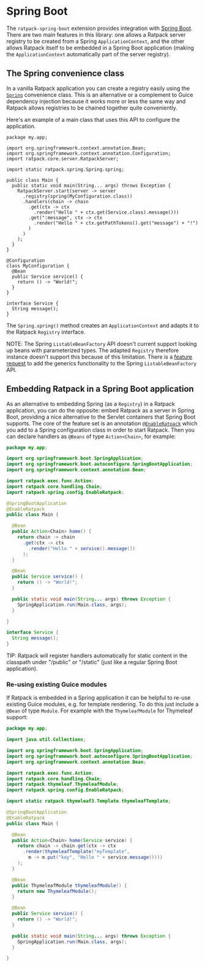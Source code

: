 # Spring Boot

The `ratpack-spring-boot` extension provides integration with [Spring Boot](http://projects.spring.io/spring-boot).
There are two main features in this library: one allows a Ratpack server registry to be created from a Spring `ApplicationContext`, and the other allows Ratpack itself to be embedded in a Spring Boot application (making the `ApplicationContext` automatically part of the server registry).

## The Spring convenience class

In a vanilla Ratpack application you can create a registry easily using the [`Spring`](api/ratpack/spring/Spring.html) convenience class.
This is an alternative or a complement to Guice dependency injection because it works more or less the same way and Ratpack allows registries to be chained together quite conveniently. 

Here's an example of a main class that uses this API to configure the application.
 
```language-java hello-world
package my.app;

import org.springframework.context.annotation.Bean;
import org.springframework.context.annotation.Configuration;
import ratpack.core.server.RatpackServer;

import static ratpack.spring.Spring.spring;

public class Main {
  public static void main(String... args) throws Exception {
    RatpackServer.start(server -> server
      .registry(spring(MyConfiguration.class))
      .handlers(chain -> chain
        .get(ctx -> ctx
          .render("Hello " + ctx.get(Service.class).message()))
        .get(":message", ctx -> ctx
          .render("Hello " + ctx.getPathTokens().get("message") + "!")
        )
      )
    );
  }
}

@Configuration
class MyConfiguration {
  @Bean
  public Service service() {
    return () -> "World!";
  }
}

interface Service {
  String message();
}
```

The `Spring.spring()` method creates an `ApplicationContext` and adapts it to the Ratpack `Registry` interface. 

NOTE: The Spring `ListableBeanFactory` API doesn't current support looking up beans with parameterized types.
The adapted `Registry` therefore instance doesn't support this because of this limitation.
There is a [feature request](https://jira.spring.io/browse/SPR-12147) to add the generics functionality to the Spring `ListableBeanFactory` API.

## Embedding Ratpack in a Spring Boot application

As an alternative to embedding Spring (as a `Registry`) in a Ratpack application, you can do the opposite: embed Ratpack as a server in Spring Boot, providing a nice
alternative to the Servlet containers that Spring Boot supports. 
The core of the feature set is an annotation [`@EnableRatpack`](api/ratpack/spring/config/EnableRatpack.html) which you add to a Spring configuration class in order to start Ratpack. 
Then you can declare handlers as `@Beans` of type `Action<Chain>`, for example:

```java
package my.app;

import org.springframework.boot.SpringApplication;
import org.springframework.boot.autoconfigure.SpringBootApplication;
import org.springframework.context.annotation.Bean;

import ratpack.exec.func.Action;
import ratpack.core.handling.Chain;
import ratpack.spring.config.EnableRatpack;

@SpringBootApplication
@EnableRatpack
public class Main {

  @Bean
  public Action<Chain> home() {
    return chain -> chain
      .get(ctx -> ctx
        .render("Hello " + service().message())
      );
  }

  @Bean
  public Service service() {
    return () -> "World!";
  }

  public static void main(String... args) throws Exception {
    SpringApplication.run(Main.class, args);
  }

}

interface Service {
  String message();
}
```

TIP: Ratpack will register handlers automatically for static content in the classpath under "/public" or "/static" (just like a regular Spring Boot application). 

### Re-using existing Guice modules

If Ratpack is embedded in a Spring application it can be helpful to re-use existing Guice modules, e.g. for template rendering.
To do this just include a `@Bean` of type `Module`.
For example with the `ThymeleafModule` for Thymeleaf support:

```java
package my.app;

import java.util.Collections;

import org.springframework.boot.SpringApplication;
import org.springframework.boot.autoconfigure.SpringBootApplication;
import org.springframework.context.annotation.Bean;

import ratpack.exec.func.Action;
import ratpack.core.handling.Chain;
import ratpack.thymeleaf.ThymeleafModule;
import ratpack.spring.config.EnableRatpack;

import static ratpack.thymeleaf3.Template.thymeleafTemplate;

@SpringBootApplication
@EnableRatpack
public class Main {

  @Bean
  public Action<Chain> home(Service service) {
    return chain -> chain.get(ctx -> ctx
      .render(thymeleafTemplate("myTemplate", 
        m -> m.put("key", "Hello " + service.message())))
    );
  }

  @Bean
  public ThymeleafModule thymeleafModule() {
    return new ThymeleafModule();
  }

  @Bean
  public Service service() {
    return () -> "World!";
  }

  public static void main(String... args) throws Exception {
    SpringApplication.run(Main.class, args);
  }

}
```
